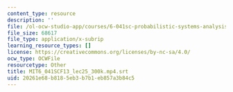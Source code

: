 ```yaml
---
content_type: resource
description: ''
file: /ol-ocw-studio-app/courses/6-041sc-probabilistic-systems-analysis-and-applied-probability-fall-2013/20261e68b8185eb3b7b1eb857a3b84c5_MIT6_041SCF13_lec25_300k.mp4.vtt
file_size: 68617
file_type: application/x-subrip
learning_resource_types: []
license: https://creativecommons.org/licenses/by-nc-sa/4.0/
ocw_type: OCWFile
resourcetype: Other
title: MIT6_041SCF13_lec25_300k.mp4.srt
uid: 20261e68-b818-5eb3-b7b1-eb857a3b84c5
---
```


